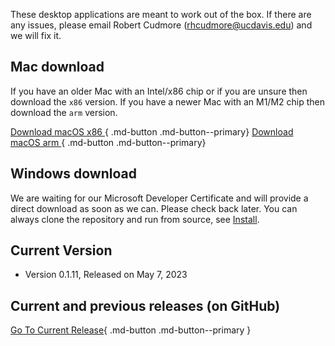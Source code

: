 These desktop applications are meant to work out of the box. If there are any issues, please email Robert Cudmore (rhcudmore@ucdavis.edu) and we will fix it.

## Mac download

If you have an older Mac with an Intel/x86 chip or if you are unsure then download the `x86` version. If you have a newer Mac with an M1/M2 chip then download the `arm` version.

[Download macOS x86 ](https://github.com/cudmore/SanPy/releases/download/v0.1.11/SanPy-macOS-x86.zip){ .md-button .md-button--primary}
[Download macOS arm ](https://github.com/cudmore/SanPy/releases/download/v0.1.11/SanPy-macOS-arm.zip){ .md-button .md-button--primary}

## Windows download

We are waiting for our Microsoft Developer Certificate and will provide a direct download as soon as we can. Please check back later. You can always clone the repository and run from source, see [Install](install.md).

## Current Version
 - Version 0.1.11, Released on May 7, 2023

## Current and previous releases (on GitHub)

[Go To Current Release](https://github.com/cudmore/SanPy/releases){ .md-button .md-button--primary }

